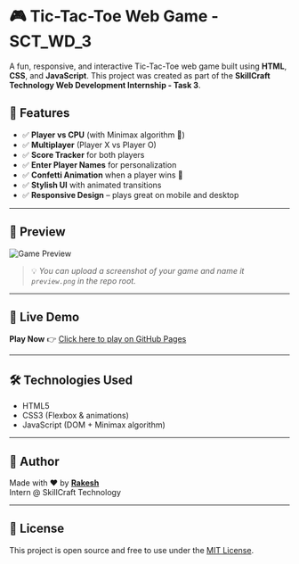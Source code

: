 # 🎮 Tic-Tac-Toe Web Game - SCT_WD_3

A fun, responsive, and interactive Tic-Tac-Toe web game built using **HTML**, **CSS**, and **JavaScript**. This project was created as part of the **SkillCraft Technology Web Development Internship - Task 3**.

## 🌟 Features

- ✅ **Player vs CPU** (with Minimax algorithm 🤖)
- ✅ **Multiplayer** (Player X vs Player O)
- ✅ **Score Tracker** for both players
- ✅ **Enter Player Names** for personalization
- ✅ **Confetti Animation** when a player wins 🎉
- ✅ **Stylish UI** with animated transitions
- ✅ **Responsive Design** – plays great on mobile and desktop

---

## 📸 Preview

![Game Preview](https://raw.githubusercontent.com/rakesh000007/SCT_WD_3/main/preview.png)

> 💡 *You can upload a screenshot of your game and name it `preview.png` in the repo root.*

---

## 🚀 Live Demo

**Play Now** 👉 [Click here to play on GitHub Pages](https://rakesh000007.github.io/SCT_WD_3)

---

## 🛠️ Technologies Used

- HTML5
- CSS3 (Flexbox & animations)
- JavaScript (DOM + Minimax algorithm)

---


## 🙌 Author

Made with ❤️ by **[Rakesh](https://github.com/rakesh000007)**  
Intern @ SkillCraft Technology

---

## 📌 License

This project is open source and free to use under the [MIT License](LICENSE).

